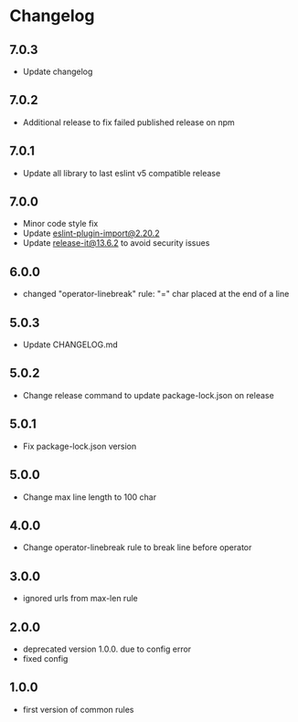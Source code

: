 # Changelog


## 7.0.3

- Update changelog

## 7.0.2

- Additional release to fix failed published release on npm

## 7.0.1

- Update all library to last eslint v5 compatible release

## 7.0.0

- Minor code style fix
- Update eslint-plugin-import@2.20.2
- Update release-it@13.6.2 to avoid security issues

## 6.0.0

- changed "operator-linebreak" rule: "=" char placed at the end of a line

## 5.0.3

- Update CHANGELOG.md

## 5.0.2

- Change release command to update package-lock.json on release

## 5.0.1

- Fix package-lock.json version

## 5.0.0

- Change max line length to 100 char

## 4.0.0

- Change operator-linebreak rule to break line before operator

## 3.0.0

- ignored urls from max-len rule

## 2.0.0

- deprecated version 1.0.0. due to config error
- fixed config

## 1.0.0

- first version of common rules
